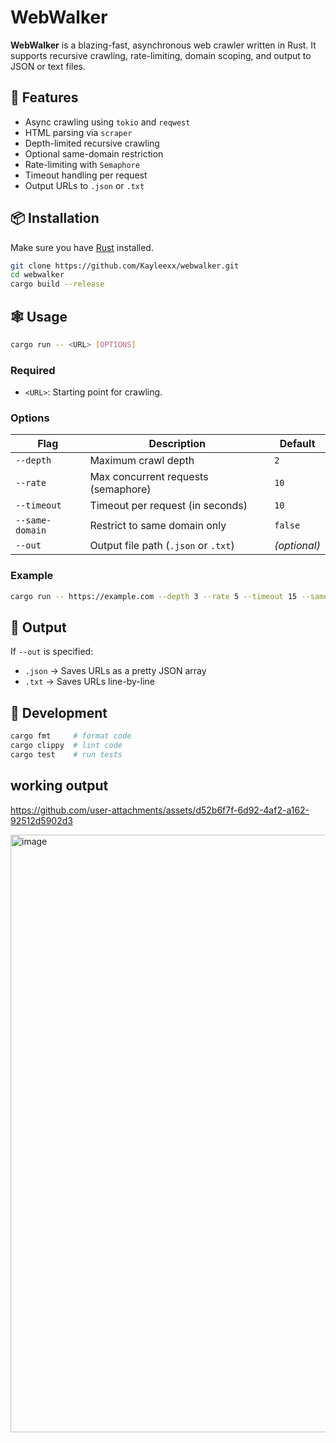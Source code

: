 # WebWalker

**WebWalker** is a blazing-fast, asynchronous web crawler written in Rust. It supports recursive crawling, rate-limiting, domain scoping, and output to JSON or text files.

## 🚀 Features

- Async crawling using `tokio` and `reqwest`
- HTML parsing via `scraper`
- Depth-limited recursive crawling
- Optional same-domain restriction
- Rate-limiting with `Semaphore`
- Timeout handling per request
- Output URLs to `.json` or `.txt`

## 📦 Installation

Make sure you have [Rust](https://www.rust-lang.org/tools/install) installed.

```bash
git clone https://github.com/Kayleexx/webwalker.git
cd webwalker
cargo build --release
````

## 🕸️ Usage

```bash
cargo run -- <URL> [OPTIONS]
```

### Required

* `<URL>`: Starting point for crawling.

### Options

| Flag            | Description                          | Default      |
| --------------- | ------------------------------------ | ------------ |
| `--depth`       | Maximum crawl depth                  | `2`          |
| `--rate`        | Max concurrent requests (semaphore)  | `10`         |
| `--timeout`     | Timeout per request (in seconds)     | `10`         |
| `--same-domain` | Restrict to same domain only         | `false`      |
| `--out`         | Output file path (`.json` or `.txt`) | *(optional)* |

### Example

```bash
cargo run -- https://example.com --depth 3 --rate 5 --timeout 15 --same-domain --out results.json
```

## 📁 Output

If `--out` is specified:

* `.json` → Saves URLs as a pretty JSON array
* `.txt`  → Saves URLs line-by-line

## 🔧 Development

```bash
cargo fmt     # format code
cargo clippy  # lint code
cargo test    # run tests
```

## working output

https://github.com/user-attachments/assets/d52b6f7f-6d92-4af2-a162-92512d5902d3

<img width="1327" height="956" alt="image" src="https://github.com/user-attachments/assets/776ea951-c1fc-4c7e-bf9a-fa8243bf6cd4" />


